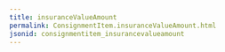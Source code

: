 ```yaml
---
title: insuranceValueAmount
permalink: ConsignmentItem.insuranceValueAmount.html
jsonid: consignmentitem_insurancevalueamount
---
```

